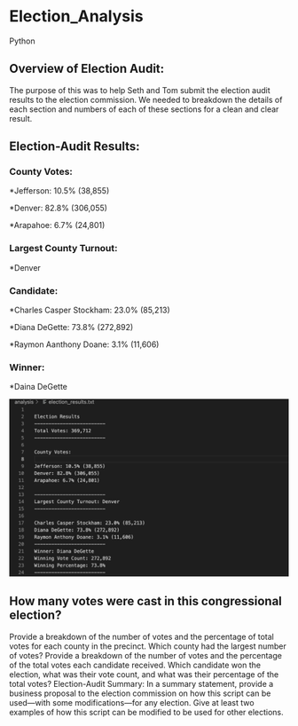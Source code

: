 # Election_Analysis
Python
## Overview of Election Audit: 
The purpose of this was to help Seth and Tom submit the election audit results to the election commission. We needed to breakdown the details of each section and numbers of each of these sections for a clean and clear result.

## Election-Audit Results: 
### County Votes:
*Jefferson: 10.5% (38,855)

*Denver: 82.8% (306,055)

*Arapahoe: 6.7% (24,801)

### Largest County Turnout:
*Denver

### Candidate:
*Charles Casper Stockham: 23.0% (85,213)

*Diana DeGette: 73.8% (272,892)

*Raymon Aanthony Doane: 3.1% (11,606)

### Winner:
*Daina DeGette

![myTest](https://github.com/nfreeman19/Election_Analysis/blob/main/analysis/Election%20Results.png)

## How many votes were cast in this congressional election?
Provide a breakdown of the number of votes and the percentage of total votes for each county in the precinct.
Which county had the largest number of votes?
Provide a breakdown of the number of votes and the percentage of the total votes each candidate received.
Which candidate won the election, what was their vote count, and what was their percentage of the total votes?
Election-Audit Summary: In a summary statement, provide a business proposal to the election commission on how this script can be used—with some modifications—for any election. Give at least two examples of how this script can be modified to be used for other elections.
